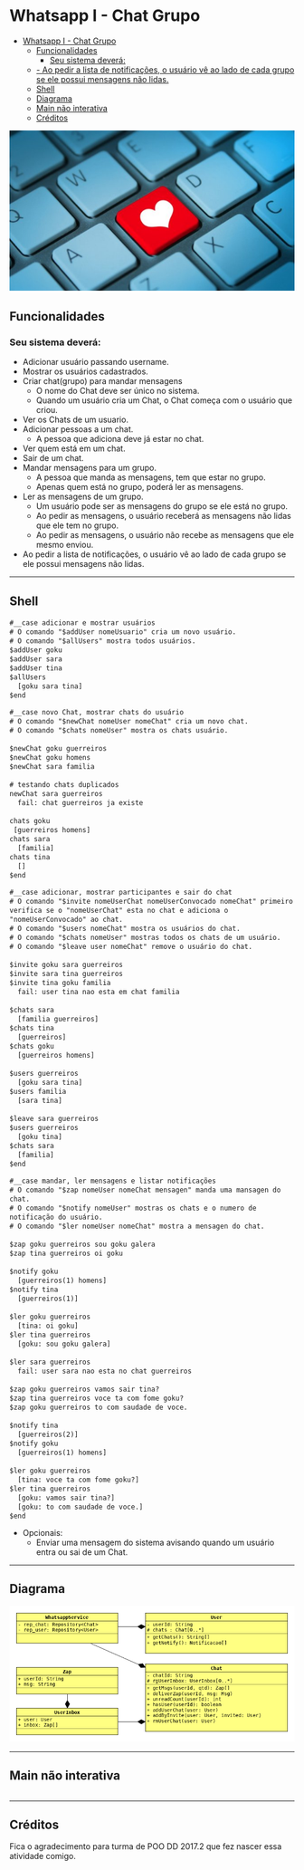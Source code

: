 # Whatsapp I - Chat Grupo

<!--TOC_BEGIN-->
- [Whatsapp I - Chat Grupo](#whatsapp-i---chat-grupo)
  - [Funcionalidades](#funcionalidades)
    - [Seu sistema deverá:](#seu-sistema-deverá)
  - [- Ao pedir a lista de notificações, o usuário vê ao lado de cada grupo se ele possui mensagens não lidas.](#--ao-pedir-a-lista-de-notificações-o-usuário-vê-ao-lado-de-cada-grupo-se-ele-possui-mensagens-não-lidas)
  - [Shell](#shell)
  - [Diagrama](#diagrama)
  - [Main não interativa](#main-não-interativa)
  - [Créditos](#créditos)

<!--TOC_END-->

![](figura.jpg)

## Funcionalidades
### Seu sistema deverá:

- Adicionar usuário passando username.
- Mostrar os usuários cadastrados.
- Criar chat(grupo) para mandar mensagens
    - O nome do Chat deve ser único no sistema.
    - Quando um usuário cria um Chat, o Chat começa com o usuário que criou.
- Ver os Chats de um usuario.
- Adicionar pessoas a um chat.
    - A pessoa que adiciona deve já estar no chat.
- Ver quem está em um chat.
- Sair de um chat.
- Mandar mensagens para um grupo.
    - A pessoa que manda as mensagens, tem que estar no grupo.
    - Apenas quem está no grupo, poderá ler as mensagens.
- Ler as mensagens de um grupo.    
    - Um usuário pode ser as mensagens do grupo se ele está no grupo.
    - Ao pedir as mensagens, o usuário receberá as mensagens não lidas que ele tem no grupo.
    - Ao pedir as mensagens, o usuário não recebe as mensagens que ele mesmo enviou.
- Ao pedir a lista de notificações, o usuário vê ao lado de cada grupo se ele possui mensagens não lidas.
---
## Shell

```
#__case adicionar e mostrar usuários 
# O comando "$addUser nomeUsuario" cria um novo usuário.
# O comando "$allUsers" mostra todos usuários.
$addUser goku
$addUser sara
$addUser tina
$allUsers
  [goku sara tina]
$end
```

```
#__case novo Chat, mostrar chats do usuário
# O comando "$newChat nomeUser nomeChat" cria um novo chat.
# O comando "$chats nomeUser" mostra os chats usuário.

$newChat goku guerreiros
$newChat goku homens
$newChat sara familia

# testando chats duplicados
newChat sara guerreiros
  fail: chat guerreiros ja existe

chats goku
 [guerreiros homens]
chats sara
  [familia]
chats tina
  []
$end
```

```
#__case adicionar, mostrar participantes e sair do chat
# O comando "$invite nomeUserChat nomeUserConvocado nomeChat" primeiro verifica se o "nomeUserChat" esta no chat e adiciona o "nomeUserConvocado" ao chat.
# O comando "$users nomeChat" mostra os usuários do chat.
# O comando "$chats nomeUser" mostras todos os chats de um usuário.
# O comando "$leave user nomeChat" remove o usuário do chat.

$invite goku sara guerreiros
$invite sara tina guerreiros
$invite tina goku familia
  fail: user tina nao esta em chat familia

$chats sara
  [familia guerreiros]
$chats tina
  [guerreiros]
$chats goku
  [guerreiros homens]

$users guerreiros
  [goku sara tina]
$users familia
  [sara tina]

$leave sara guerreiros
$users guerreiros
  [goku tina]
$chats sara
  [familia]
$end
```

```
#__case mandar, ler mensagens e listar notificações
# O comando "$zap nomeUser nomeChat mensagen" manda uma mansagen do chat.
# O comando "$notify nomeUser" mostras os chats e o numero de notificação do usuário.
# O comando "$ler nomeUser nomeChat" mostra a mensagen do chat.

$zap goku guerreiros sou goku galera
$zap tina guerreiros oi goku

$notify goku
  [guerreiros(1) homens]
$notify tina
  [guerreiros(1)]

$ler goku guerreiros
  [tina: oi goku]
$ler tina guerreiros
  [goku: sou goku galera]

$ler sara guerreiros
  fail: user sara nao esta no chat guerreiros

$zap goku guerreiros vamos sair tina?
$zap tina guerreiros voce ta com fome goku?
$zap goku guerreiros to com saudade de voce.

$notify tina
  [guerreiros(2)]
$notify goku
  [guerreiros(1) homens]

$ler goku guerreiros
  [tina: voce ta com fome goku?]
$ler tina guerreiros
  [goku: vamos sair tina?]
  [goku: to com saudade de voce.]
$end
```

- Opcionais:
    - Enviar uma mensagem do sistema avisando quando um usuário entra ou sai de um Chat.

---

## Diagrama

![](./diagrama.png)

---

## Main não interativa
```java
```
---
## Créditos

Fica o agradecimento para turma de POO DD 2017.2 que fez nascer essa atividade comigo.
